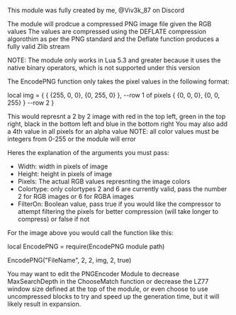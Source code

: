 This module was fully created by me, @Viv3k_87 on Discord

The module will prodcue a compressed PNG image file given the RGB values
The values are compressed using the DEFLATE compression algorothim as per the PNG standard and the Deflate function produces a fully valid Zlib stream

NOTE: The module only works in Lua 5.3 and greater because it uses the native binary operators, which is not supported under this version

The EncodePNG function only takes the pixel values in the following format:

local img = {
 { {255, 0, 0}, {0, 255, 0} }, --row 1 of pixels
 { {0, 0, 0}, {0, 0, 255} } --row 2
 }
 
This would represnt a 2 by 2 image with red in the top left, green in the top right, black in the bottom left and blue in the bottom right
You may also add a 4th value in all pixels for an alpha value
NOTE: all color values must be integers from 0-255 or the module will error

Heres the explanation of the arguments you must pass: 
- Width: width in pixels of image
- Height: height in pixels of image
- Pixels: The actual RGB values represnting the image colors
- Colortype: only colortypes 2 and 6 are currently valid, pass the number 2 for RGB images or 6 for RGBA images
- FilterOn: Boolean value, pass true if you would like the compressor to attempt filtering the pixels for better compression (will take longer to compress) or false if not

For the image above you would call the function like this: 

local EncodePNG = require(EncodePNG module path)

EncodePNG("FileName", 2, 2, img, 2, true)

You may want to edit the PNGEncoder Module to decrease MaxSearchDepth in the ChooseMatch function or decrease the LZ77 window size defined at the top of the module,
or even choose to use uncompressed blocks to try and speed up the generation time, but it will likely result in expansion.
